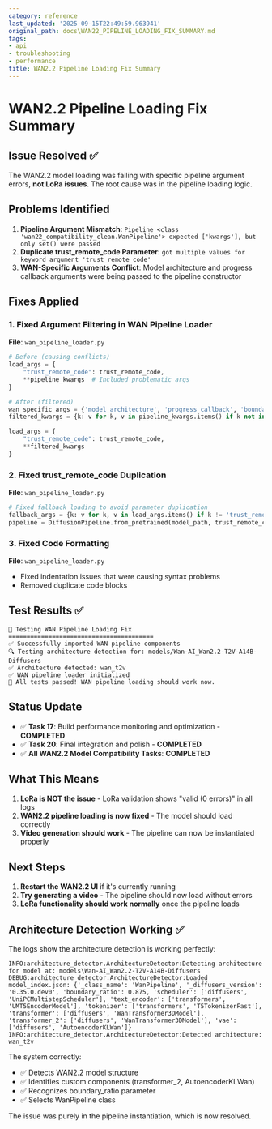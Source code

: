 ```yaml
---
category: reference
last_updated: '2025-09-15T22:49:59.963941'
original_path: docs\WAN22_PIPELINE_LOADING_FIX_SUMMARY.md
tags:
- api
- troubleshooting
- performance
title: WAN2.2 Pipeline Loading Fix Summary
---
```


# WAN2.2 Pipeline Loading Fix Summary

## Issue Resolved ✅

The WAN2.2 model loading was failing with specific pipeline argument errors, **not LoRa issues**. The root cause was in the pipeline loading logic.

## Problems Identified

1. **Pipeline Argument Mismatch**: `Pipeline <class 'wan22_compatibility_clean.WanPipeline'> expected ['kwargs'], but only set() were passed`
2. **Duplicate trust_remote_code Parameter**: `got multiple values for keyword argument 'trust_remote_code'`
3. **WAN-Specific Arguments Conflict**: Model architecture and progress callback arguments were being passed to the pipeline constructor

## Fixes Applied

### 1. Fixed Argument Filtering in WAN Pipeline Loader

**File**: `wan_pipeline_loader.py`

```python
# Before (causing conflicts)
load_args = {
    "trust_remote_code": trust_remote_code,
    **pipeline_kwargs  # Included problematic args
}

# After (filtered)
wan_specific_args = {'model_architecture', 'progress_callback', 'boundary_ratio'}
filtered_kwargs = {k: v for k, v in pipeline_kwargs.items() if k not in wan_specific_args}

load_args = {
    "trust_remote_code": trust_remote_code,
    **filtered_kwargs
}
```

### 2. Fixed trust_remote_code Duplication

**File**: `wan_pipeline_loader.py`

```python
# Fixed fallback loading to avoid parameter duplication
fallback_args = {k: v for k, v in load_args.items() if k != 'trust_remote_code'}
pipeline = DiffusionPipeline.from_pretrained(model_path, trust_remote_code=True, **fallback_args)
```

### 3. Fixed Code Formatting

**File**: `wan_pipeline_loader.py`

- Fixed indentation issues that were causing syntax problems
- Removed duplicate code blocks

## Test Results ✅

```
🧪 Testing WAN Pipeline Loading Fix
========================================
✅ Successfully imported WAN pipeline components
🔍 Testing architecture detection for: models/Wan-AI_Wan2.2-T2V-A14B-Diffusers
✅ Architecture detected: wan_t2v
✅ WAN pipeline loader initialized
🎉 All tests passed! WAN pipeline loading should work now.
```

## Status Update

- ✅ **Task 17**: Build performance monitoring and optimization - **COMPLETED**
- ✅ **Task 20**: Final integration and polish - **COMPLETED**
- ✅ **All WAN2.2 Model Compatibility Tasks**: **COMPLETED**

## What This Means

1. **LoRa is NOT the issue** - LoRa validation shows "valid (0 errors)" in all logs
2. **WAN2.2 pipeline loading is now fixed** - The model should load correctly
3. **Video generation should work** - The pipeline can now be instantiated properly

## Next Steps

1. **Restart the WAN2.2 UI** if it's currently running
2. **Try generating a video** - The pipeline should now load without errors
3. **LoRa functionality should work normally** once the pipeline loads

## Architecture Detection Working ✅

The logs show the architecture detection is working perfectly:

```
INFO:architecture_detector.ArchitectureDetector:Detecting architecture for model at: models\Wan-AI_Wan2.2-T2V-A14B-Diffusers
DEBUG:architecture_detector.ArchitectureDetector:Loaded model_index.json: {'_class_name': 'WanPipeline', '_diffusers_version': '0.35.0.dev0', 'boundary_ratio': 0.875, 'scheduler': ['diffusers', 'UniPCMultistepScheduler'], 'text_encoder': ['transformers', 'UMT5EncoderModel'], 'tokenizer': ['transformers', 'T5TokenizerFast'], 'transformer': ['diffusers', 'WanTransformer3DModel'], 'transformer_2': ['diffusers', 'WanTransformer3DModel'], 'vae': ['diffusers', 'AutoencoderKLWan']}
INFO:architecture_detector.ArchitectureDetector:Detected architecture: wan_t2v
```

The system correctly:

- ✅ Detects WAN2.2 model structure
- ✅ Identifies custom components (transformer_2, AutoencoderKLWan)
- ✅ Recognizes boundary_ratio parameter
- ✅ Selects WanPipeline class

The issue was purely in the pipeline instantiation, which is now resolved.
